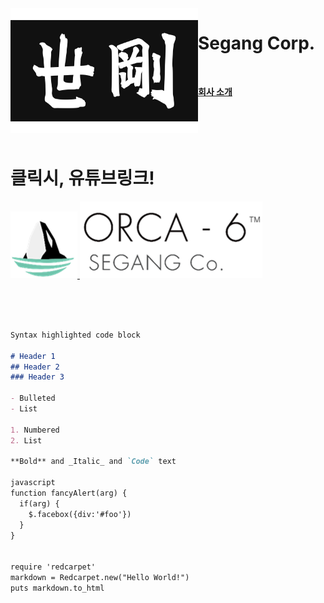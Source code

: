 <img align="left" width="300" height="200" src="segang_logo.jpg">

# Segang Corp.
<br>

[**회사 소개**](history.md)
<br><br><br><br><br>

# 클릭시, 유튜브링크!<br>
[![alt-text-1](orca_img.png "title-1") ![alt-text-2](orca_text.png "title-2")](https://www.youtube.com/watch?v=vtYmCCLIi8A)

<br><br><br>
```markdown
Syntax highlighted code block

# Header 1
## Header 2
### Header 3

- Bulleted
- List

1. Numbered
2. List

**Bold** and _Italic_ and `Code` text

javascript
function fancyAlert(arg) {
  if(arg) {
    $.facebox({div:'#foo'})
  }
}


require 'redcarpet'
markdown = Redcarpet.new("Hello World!")
puts markdown.to_html

